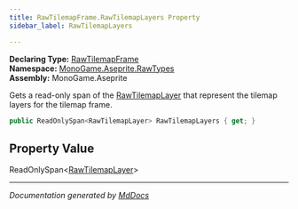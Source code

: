 ```yaml
---
title: RawTilemapFrame.RawTilemapLayers Property
sidebar_label: RawTilemapLayers

---
```


**Declaring Type:** [RawTilemapFrame](../)  
**Namespace:** [MonoGame.Aseprite.RawTypes](../../)  
**Assembly:** MonoGame.Aseprite

Gets a read\-only span of the [RawTilemapLayer](../../RawTilemapLayer/) that represent the tilemap layers for the  tilemap frame.

```csharp
public ReadOnlySpan<RawTilemapLayer> RawTilemapLayers { get; }
```

## Property Value

ReadOnlySpan\<[RawTilemapLayer](../../RawTilemapLayer/)\>

___

*Documentation generated by [MdDocs](https://github.com/ap0llo/mddocs)*
